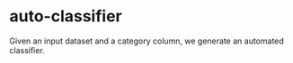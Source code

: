 # auto-classifier
 Given an input dataset and a category column, we generate an automated classifier.
